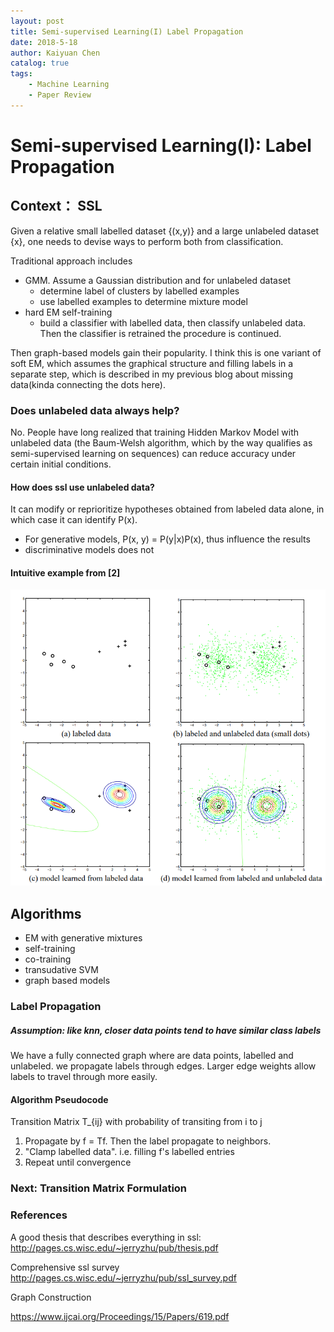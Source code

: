 ```yaml
---
layout: post
title: Semi-supervised Learning(I) Label Propagation
date: 2018-5-18
author: Kaiyuan Chen
catalog: true
tags:
    - Machine Learning
    - Paper Review
---
```




# Semi-supervised Learning(I): Label Propagation

## Context： SSL

Given a relative small labelled dataset {(x,y)} and a large  unlabeled dataset {x}, one needs to devise ways to perform both from classification. 

Traditional approach includes 

* GMM. Assume a Gaussian distribution and for unlabeled dataset
  * determine label of clusters by labelled examples 
  * use labelled examples to determine mixture model
* hard EM self-training
  * build a classifier with labelled data, then classify unlabeled data. Then the classifier is retrained the procedure is continued.

Then graph-based models gain their popularity. I think this is one variant of soft EM, which assumes the graphical structure and filling labels in a separate step, which is described in my previous blog about missing data(kinda connecting the dots here).

### Does unlabeled data always help? 

No. People have long realized that training Hidden Markov Model with unlabeled data (the Baum-Welsh algorithm, which by the way qualifies as semi-supervised learning on sequences) can reduce accuracy under certain initial conditions. 

#### How does ssl use unlabeled data?

It can modify or reprioritize hypotheses obtained from labeled data alone, in which case it can identify P(x). 

- For generative models, P(x, y) = P(y\|x)P(x), thus influence the results
- discriminative models does not

#### Intuitive example from [2]

![png](https://raw.githubusercontent.com/KeplerC/keplerc.github.io/master/_posts/img/ssl.png)

## Algorithms 

* EM with generative mixtures 
* self-training 
* co-training
* transudative SVM
* graph based models 





### Label Propagation 

##### Assumption: like knn, closer data points tend to have similar class labels 

We have a fully connected graph where are data points, labelled and unlabeled. we propagate labels through edges. Larger edge weights allow labels to travel through more easily. 



#### Algorithm Pseudocode  

Transition Matrix T_{ij} with probability of transiting from i to j

1. Propagate by f = Tf. Then the label propagate to neighbors. 
2. "Clamp labelled data". i.e. filling f's labelled entries 
3. Repeat until convergence 



### Next: Transition Matrix Formulation

### References 

A good thesis that describes everything in ssl: http://pages.cs.wisc.edu/~jerryzhu/pub/thesis.pdf

Comprehensive ssl survey http://pages.cs.wisc.edu/~jerryzhu/pub/ssl_survey.pdf

Graph Construction

https://www.ijcai.org/Proceedings/15/Papers/619.pdf